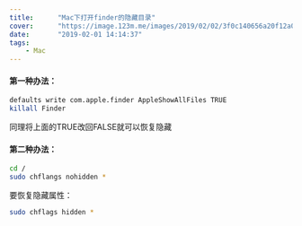 ```yaml
---
title:      "Mac下打开finder的隐藏目录"
cover:      "https://image.123m.me/images/2019/02/02/3f0c140656a20f12a0bff01aced6972d.md.png"
date:       "2019-02-01 14:14:37"
tags:
    - Mac
---
```


#### 第一种办法：
```bash
defaults write com.apple.finder AppleShowAllFiles TRUE
killall Finder
```
同理将上面的TRUE改回FALSE就可以恢复隐藏  

#### 第二种办法：
```bash
cd /
sudo chflangs nohidden *
```
要恢复隐藏属性：
```bash
sudo chflags hidden *
```